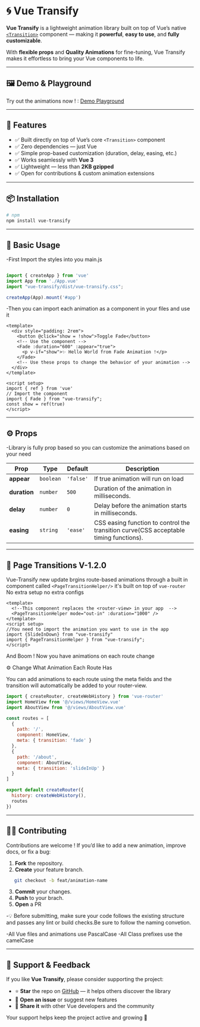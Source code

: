 # 🌀 Vue Transify

**Vue Transify** is a lightweight animation library built on top of Vue’s native [`<Transition>`](https://vuejs.org/guide/built-ins/transition.html) component — making it **powerful**, **easy to use**, and **fully customizable**.

With **flexible props** and **Quality Animations** for fine-tuning, Vue Transify makes it effortless to bring your Vue components to life.

---

## 🖼️ Demo & Playground

Try out the animations now ! : [Demo Playground](https://vue-transify.netlify.app/)

---

## 🚀 Features

- ✅ Built directly on top of Vue’s core `<Transition>` component
- ✅ Zero dependencies — just Vue
- ✅ Simple prop-based customization (duration, delay, easing, etc.)
- ✅ Works seamlessly with **Vue 3**
- ✅ Lightweight — less than **2KB gzipped**
- ✅ Open for contributions & custom animation extensions

---

## 📦 Installation

```bash
# npm
npm install vue-transify
```

---

## 🧩 Basic Usage

-First Import the styles into you main.js

```main.js

import { createApp } from 'vue'
import App from './App.vue'
import "vue-transify/dist/vue-transify.css";

createApp(App).mount('#app')
```

-Then you can import each animation as a component in your files and use it

```app.vue
<template>
  <div style="padding: 2rem">
    <button @click="show = !show">Toggle Fade</button>
    <!-- Use the component -->
    <Fade :duration="600" :appear="true">
      <p v-if="show">✨ Hello World from Fade Animation !</p>
    </Fade>
    <!-- Use these props to change the behavior of your animation -->
  </div>
</template>

<script setup>
import { ref } from 'vue'
// Import the component
import { Fade } from "vue-transify";
const show = ref(true)
</script>

```

---

## ⚙️ Props

-Library is fully prop based so you can customize the animations based on your need

| Prop         | Type      | Default   | Description                                                                           |
| ------------ | --------- | --------- | ------------------------------------------------------------------------------------- |
| **appear**   | `boolean` | `'false'` | If true animation will run on load                                                    |
| **duration** | `number`  | `500`     | Duration of the animation in milliseconds.                                            |
| **delay**    | `number`  | `0`       | Delay before the animation starts in milliseconds.                                    |
| **easing**   | `string`  | `'ease'`  | CSS easing function to control the transition curve(CSS acceptable timing functions). |

---

## 🧩 Page Transitions V-1.2.0

Vue-Transify new update brgins route-based animations through a built in component called `<PageTransitionHelper/>`
it's built on top of `vue-router`
No extra setup no extra configs

```
<template>
  <!--This component replaces the <router-view> in your app  -->
  <PageTransitionHelper mode="out-in" :duration="1000" />
</template>
<script setup>
//You need to import the animation you want to use in the app
import {SlideInDown} from "vue-transify"
import { PageTransitionHelper } from "vue-transify";
</script>

```

And Boom ! Now you have animations on each route change

⚙️ Change What Animation Each Route Has

You can add animations to each route using the meta fields and the transition will automatically be added to your router-view.

```index.js
import { createRouter, createWebHistory } from 'vue-router'
import HomeView from '@/views/HomeView.vue'
import AboutView from '@/views/AboutView.vue'

const routes = [
  {
    path: '/',
    component: HomeView,
    meta: { transition: 'fade' }
  },
  {
    path: '/about',
    component: AboutView,
    meta: { transition: 'slideInUp' }
  }
]

export default createRouter({
  history: createWebHistory(),
  routes
})


```

---

## 🧑‍💻 Contributing

Contributions are welcome !
If you’d like to add a new animation, improve docs, or fix a bug:

1. **Fork** the repository.
2. **Create** your feature branch.

```bash
   git checkout -b feat/animation-name
```

3. **Commit** your changes.
4. **Push** to your brach.
5. **Open** a PR

-💡 Before submitting, make sure your code follows the existing structure and passes any lint or build checks.Be sure to follow the naming convetion.

-All Vue files and animations use PascalCase
-All Class prefixes use the camelCase

---

## 🌟 Support & Feedback

If you like **Vue Transify**, please consider supporting the project:

- ⭐ **Star** the repo on [GitHub](https://github.com/Redskullvue/vue-transify) — it helps others discover the library
- 🐞 **Open an issue** or suggest new features
- 🧩 **Share it** with other Vue developers and the community

Your support helps keep the project active and growing 💚
